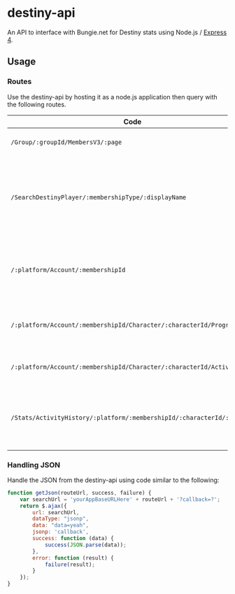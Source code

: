 # destiny-api

An API to interface with Bungie.net for Destiny stats using Node.js / [Express 4](http://expressjs.com/).

## Usage

### Routes

Use the destiny-api by hosting it as a node.js application then query with the following routes.

| Code | Description |
| ------------- | ------------- |
| `/Group/:groupId/MembersV3/:page`  | Search for the provided clan.  |
| `/SearchDestinyPlayer/:membershipType/:displayName` | Search for the provided player's display name based on membership type (1 = XBL, 2 = PSN). |
| `/:platform/Account/:membershipId` |Get all characters for the provided player (membership ID). |
| `/:platform/Account/:membershipId/Character/:characterId/Progression/` | Get progressions for the provided character. |
| `/:platform/Account/:membershipId/Character/:characterId/Activities/` | Get activities for the provided character. |
| `/Stats/ActivityHistory/:platform/:membershipId/:characterId/:mode` | Get activity history for the provided character on the given type (Raid, Strike, etc). |

### Handling JSON

Handle the JSON from the destiny-api using code similar to the following:

```javascript
function getJson(routeUrl, success, failure) {	
	var searchUrl = 'yourAppBaseURLHere' + routeUrl + '?callback=?';
	return $.ajax({
		url: searchUrl,
		dataType: "jsonp",
		data: "data=yeah",
		jsonp: 'callback',
		success: function (data) {
			success(JSON.parse(data));
		},
		error: function (result) {
			failure(result);
		}
	});
}
```
